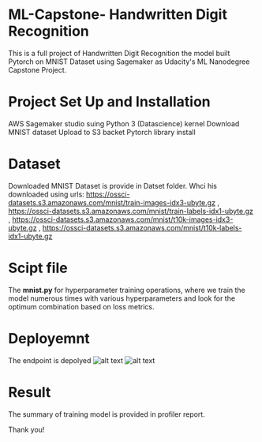 # ML-Capstone- Handwritten Digit Recognition

This is a full project of Handwritten Digit Recognition the model built Pytorch on MNIST Dataset using Sagemaker as Udacity's ML Nanodegree Capstone Project.

# Project Set Up and Installation
AWS Sagemaker studio suing Python 3 (Datascience) kernel
Download MNIST dataset 
Upload to S3 backet
Pytorch library install

# Dataset
Downloaded MNIST Dataset is provide in Datset folder. Whci his downloaded using urls:
https://ossci-datasets.s3.amazonaws.com/mnist/train-images-idx3-ubyte.gz ,
https://ossci-datasets.s3.amazonaws.com/mnist/train-labels-idx1-ubyte.gz ,
https://ossci-datasets.s3.amazonaws.com/mnist/t10k-images-idx3-ubyte.gz ,
https://ossci-datasets.s3.amazonaws.com/mnist/t10k-labels-idx1-ubyte.gz

# Scipt file
The **mnist.py** for hyperparameter training operations, where we train the model numerous times with various hyperparameters and look for the optimum combination based on loss metrics.

# Deployemnt
The endpoint is depolyed 
![alt text](https://github.com/LittleAlchemy/ML-Image_classification_dog_breed/raw/main/screenshots/training%20jobs.png?raw=true)
![alt text](https://github.com/LittleAlchemy/ML-Image_classification_dog_breed/raw/main/screenshots/hyperparameter%20tuning.png?raw=true)

# Result
The summary of training model is provided in profiler report. 

Thank you!
